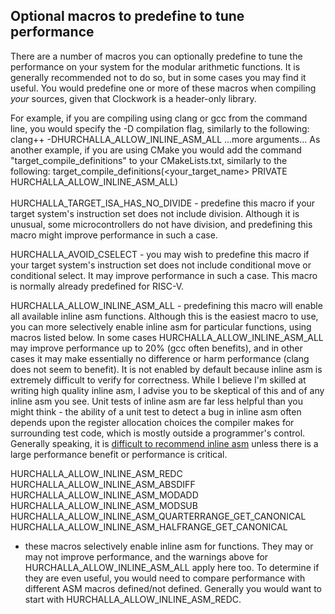 
Optional macros to predefine to tune performance
------------------------------------------------
There are a number of macros you can optionally predefine to tune the
performance on your system for the modular arithmetic functions.  It is
generally recommended not to do so, but in some cases you may find it useful.
You would predefine one or more of these macros when compiling *your* sources,
given that Clockwork is a header-only library.

For example, if you are compiling using clang or gcc from the command line, you would
specify the -D compilation flag, similarly to the following: 
clang++ -DHURCHALLA_ALLOW_INLINE_ASM_ALL  ...more arguments...
As another example, if you are using CMake you would add the command "target_compile_definitions"
to your CMakeLists.txt, similarly to the following: 
target_compile_definitions(&lt;your_target_name&gt;  PRIVATE  HURCHALLA_ALLOW_INLINE_ASM_ALL) 
\
\
HURCHALLA_TARGET_ISA_HAS_NO_DIVIDE - predefine this macro if your target system's
instruction set does not include division.  Although it is unusual, some
microcontrollers do not have division, and predefining this macro might improve
performance in such a case.

HURCHALLA_AVOID_CSELECT - you may wish to predefine this macro if your target
system's instruction set does not include conditional move or conditional
select.  It may improve performance in such a case.  This macro is normally
already predefined for RISC-V.

HURCHALLA_ALLOW_INLINE_ASM_ALL - predefining this macro will enable all
available inline asm functions.  Although this is the easiest macro to use, you
can more selectively enable inline asm for particular functions, using macros
listed below.  In some cases HURCHALLA_ALLOW_INLINE_ASM_ALL may improve
performance up to 20% (gcc often benefits), and in other cases it may make
essentially no difference or harm performance (clang does not seem to benefit).
It is not enabled by default because inline asm is extremely difficult to verify
for correctness.  While I believe I'm skilled at writing high quality inline
asm, I advise you to be skeptical of this and of any inline asm you see.
Unit tests of inline asm are far less helpful than you might think - the ability
of a unit test to detect a bug in inline asm often depends upon the register
allocation choices the compiler makes for surrounding test code, which is mostly
outside a programmer's control.  Generally speaking, it is [difficult to
recommend inline asm](https://gcc.gnu.org/wiki/DontUseInlineAsm) unless there is
a large performance benefit or performance is critical.

HURCHALLA_ALLOW_INLINE_ASM_REDC  
HURCHALLA_ALLOW_INLINE_ASM_ABSDIFF  
HURCHALLA_ALLOW_INLINE_ASM_MODADD  
HURCHALLA_ALLOW_INLINE_ASM_MODSUB  
HURCHALLA_ALLOW_INLINE_ASM_QUARTERRANGE_GET_CANONICAL  
HURCHALLA_ALLOW_INLINE_ASM_HALFRANGE_GET_CANONICAL  
- these macros selectively enable inline asm for functions.  They may or may not
improve performance, and the warnings above for HURCHALLA_ALLOW_INLINE_ASM_ALL
apply here too.  To determine if they are even useful, you would need to
compare performance with different ASM macros defined/not defined.  Generally
you would want to start with HURCHALLA_ALLOW_INLINE_ASM_REDC.
